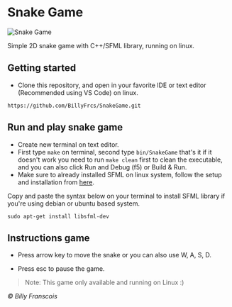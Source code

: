 # Snake Game

![Snake Game](https://github.com/BillyFrcs/SnakeGame/blob/master/assets/example/SnakeGameSample.png)

Simple 2D snake game with C++/SFML library, running on linux.

## Getting started

- Clone this repository, and open in your favorite IDE or text editor (Recommended using VS Code) on linux.

```
https://github.com/BillyFrcs/SnakeGame.git
```

## Run and play snake game

- Create new terminal on text editor.
- First type `make` on terminal, second type `bin/SnakeGame` that's it if it doesn't work you need to run `make clean` first to clean the executable, and you can also click Run and Debug (f5) or Build & Run.
- Make sure to already installed SFML on linux system, follow the setup and installation from [here](https://www.sfml-dev.org/tutorials/2.5/start-linux.php).

Copy and paste the syntax below on your terminal to install SFML library if you're using debian or ubuntu based system.

```
sudo apt-get install libsfml-dev
```

## Instructions game

- Press arrow key to move the snake or you can also use W, A, S, D.

- Press esc to pause the game.

> Note: This game only available and running on Linux :)

<i>© Billy Franscois</i>
